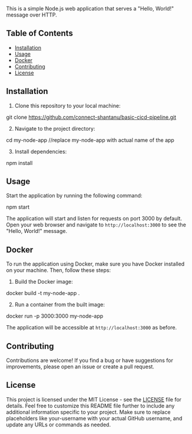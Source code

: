 This is a simple Node.js web application that serves a "Hello, World!" message over HTTP.

## Table of Contents
- [Installation](#installation)
- [Usage](#usage)
- [Docker](#docker)
- [Contributing](#contributing)
- [License](#license)

## Installation

1. Clone this repository to your local machine:

git clone https://github.com/connect-shantanu/basic-cicd-pipeline.git

2. Navigate to the project directory:

cd my-node-app
//replace my-node-app with actual name of the app

3. Install dependencies:

npm install


## Usage

Start the application by running the following command:

npm start


The application will start and listen for requests on port 3000 by default. Open your web browser and navigate to `http://localhost:3000` to see the "Hello, World!" message.

## Docker

To run the application using Docker, make sure you have Docker installed on your machine. Then, follow these steps:

1. Build the Docker image:

docker build -t my-node-app .

2. Run a container from the built image:

docker run -p 3000:3000 my-node-app

The application will be accessible at `http://localhost:3000` as before.

## Contributing

Contributions are welcome! If you find a bug or have suggestions for improvements, please open an issue or create a pull request.

## License

This project is licensed under the MIT License - see the [LICENSE](LICENSE) file for details.
Feel free to customize this README file further to include any additional information specific to your project. Make sure to replace placeholders like your-username with your actual GitHub username, and update any URLs or commands as needed.





